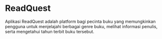# ReadQuest
Aplikasi ReadQuest adalah platform bagi pecinta buku yang memungkinkan pengguna untuk menjelajahi berbagai genre buku, melihat informasi penulis, serta mengetahui tahun terbit buku tersebut.


